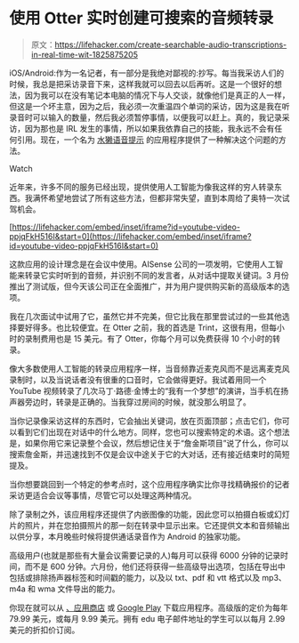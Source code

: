 # 使用 Otter 实时创建可搜索的音频转录

> 原文：<https://lifehacker.com/create-searchable-audio-transcriptions-in-real-time-wit-1825875205>

iOS/Android:作为一名记者，有一部分是我绝对鄙视的:抄写。每当我采访人们的时候，我总是把采访录音下来，这样我就可以回去以后再听。这是一个很好的想法，因为我可以在没有笔记本电脑的情况下与人交谈，就像他们是真正的人一样，但这是一个坏主意，因为之后，我必须一次重温四个单词的采访，因为这是我在听录音时可以输入的数量，然后我必须暂停事情，以便我可以赶上。真的，我记录采访，因为那也是 IRL 发生的事情，所以如果我依靠自己的技能，我永远不会有任何引用。现在，一个名为 [水獭语音提示](https://itunes.apple.com/us/app/otter-voice-meeting-notes/id1276437113?mt=8) 的应用程序提供了一种解决这个问题的方法。

Watch

近年来，许多不同的服务已经出现，提供使用人工智能为像我这样的穷人转录东西。我满怀希望地尝试了所有这些方法，但都非常失望，直到本周给了奥特一次试驾机会。

 [https://lifehacker.com/embed/inset/iframe?id=youtube-video-ppjqFkH516I&start=0](https://lifehacker.com/embed/inset/iframe?id=youtube-video-ppjqFkH516I&start=0) 

这款应用的设计理念是在会议中使用。AISense 公司的一项发明，它使用人工智能来转录它实时听到的音频，并识别不同的发言者，从对话中提取关键词。3 月份推出了测试版，但今天该公司正在全面推广，并为用户提供购买新的高级版本的选项。

我在几次面试中试用了它，虽然它并不完美，但它比我在那里尝试过的一些其他选择要好得多。也比较便宜。在 Otter 之前，我的首选是 Trint，这很有用，但每小时的录制费用也是 15 美元。有了 Otter，你每个月可以免费获得 10 个小时的转录。

像大多数使用人工智能的转录应用程序一样，当音频靠近麦克风而不是远离麦克风录制时，以及当说话者没有很重的口音时，它会做得更好。我试着用同一个 YouTube 视频转录了几次马丁·路德·金博士的“我有一个梦想”的演讲，当手机在扬声器旁边时，转录是正确的。当我穿过房间的时候，就没那么明显了。

当你记录像采访这样的东西时，它会抽出关键词，放在页面顶部；点击它们，你可以看到它们出现在对话中的什么地方。同样，您也可以搜索特定的术语。这个想法是，如果你用它来记录整个会议，然后想记住关于“詹金斯项目”说了什么，你可以搜索詹金斯，并迅速找到不仅是会议中途关于它的大对话，还有接近结束时的简短提及。

当你想要跳回到一个特定的参考点时，这个应用程序确实比你寻找精确报价的记者采访更适合会议等事情，尽管它可以处理这两种情况。

除了录制之外，该应用程序还提供了内嵌图像的功能，因此您可以拍摄白板或幻灯片的照片，并在您拍摄照片的那一刻在转录中显示出来。它还提供文本和音频输出以供分享，本月晚些时候将提供通话录音作为 Android 的独家功能。

高级用户(也就是那些有大量会议需要记录的人)每月可以获得 6000 分钟的记录时间，而不是 600 分钟。六月份，他们还将获得一些高级导出选项，包括在导出中包括或排除扬声器标签和时间戳的能力，以及以 txt、pdf 和 vtt 格式以及 mp3、m4a 和 wma 文件导出的能力。

你现在就可以从 [、应用商店](https://itunes.apple.com/us/app/otter-ai/id1276437113?ls=1&mt=8) 或 [Google Play](https://play.google.com/store/apps/details?id=com.aisense.otter) 下载应用程序。高级版的定价为每年 79.99 美元，或每月 9.99 美元。拥有 edu 电子邮件地址的学生可以以每月 2.99 美元的折扣价订阅。